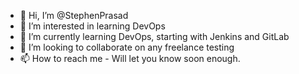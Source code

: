 - 👋 Hi, I’m @StephenPrasad
- 👀 I’m interested in learning DevOps
- 🌱 I’m currently learning DevOps, starting with Jenkins and GitLab
- 💞️ I’m looking to collaborate on any freelance testing
- 📫 How to reach me - Will let you know soon enough.

<!---
StephenPrasad/StephenPrasad is a ✨ special ✨ repository because its `README.md` (this file) appears on your GitHub profile.
You can click the Preview link to take a look at your changes.
--->
